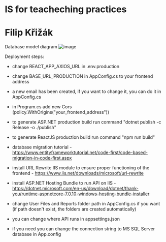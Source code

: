 # IS for teacheching practices
# Filip Křižák

Database model diagram
![image](https://github.com/Filip-Krizak7/Bakalarska-Prace/assets/121099068/2e4a2f72-ec2e-4393-989b-3f7895e27534)

Deployment steps:
- change REACT_APP_AXIOS_URL in .env.production
- change BASE_URL_PRODUCTION in AppConfig.cs to your frontend address
- a new email has been created, if you want to change it, you can do it in AppConfig.cs
- in Program.cs add new Cors (policy.WithOrigins("your_frontend_address"))
- to generate ASP.NET production build run command "dotnet publish -c Release -o ./publish"
- to generate ReactJS production build run command "npm run build"
- database migration tutorial - https://www.entityframeworktutorial.net/code-first/code-based-migration-in-code-first.aspx
- install URL Rewrite IIS module to ensure proper functioning of the frontend - https://www.iis.net/downloads/microsoft/url-rewrite
- install ASP.NET Hosting Bundle to run API on IIS - https://dotnet.microsoft.com/en-us/download/dotnet/thank-you/runtime-aspnetcore-7.0.10-windows-hosting-bundle-installer

- change User Files and Reports folder path in AppConfig.cs if you want (if path doesn't exist, the folders are created automatically)
- you can change where API runs in appsettings.json
- if you need you can change the connection string to MS SQL Server database in App.config
